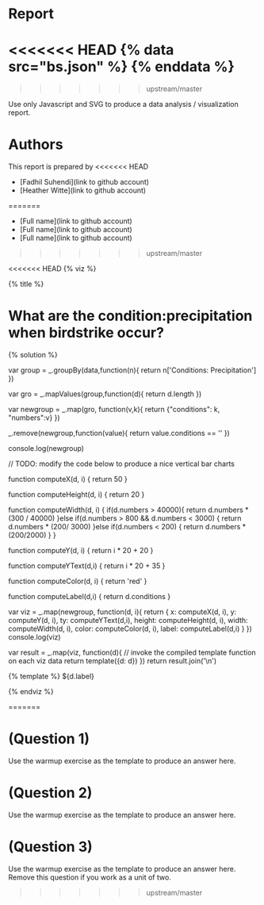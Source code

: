 # Report
<<<<<<< HEAD
{% data src="bs.json" %}
{% enddata %}
=======
>>>>>>> upstream/master

Use only Javascript and SVG to produce a data analysis / visualization report.

# Authors

This report is prepared by
<<<<<<< HEAD
* [Fadhil Suhendi](link to github account)
* [Heather Witte](link to github account)

=======
* [Full name](link to github account)
* [Full name](link to github account)
* [Full name](link to github account)
>>>>>>> upstream/master

<a name="top"/>
<div id="autonav"></div>

<<<<<<< HEAD
{% viz %}

{% title %}

# What are the condition:precipitation when birdstrike occur?

{% solution %}

var group = _.groupBy(data,function(n){
  return n['Conditions: Precipitation']
})

var gro = _.mapValues(group,function(d){
  return d.length
})

var newgroup = _.map(gro, function(v,k){
  return {"conditions": k, "numbers":v}
})

_.remove(newgroup,function(value){
  return value.conditions == ''
})

console.log(newgroup)

// TODO: modify the code below to produce a nice vertical bar charts

function computeX(d, i) {
    return 50
}

function computeHeight(d, i) {
    return 20
}

function computeWidth(d, i) {
    if(d.numbers > 40000){
      return d.numbers * (300 / 40000)
    }else if(d.numbers > 800 && d.numbers < 3000) {
      return d.numbers * (200/ 3000)
    }else if(d.numbers < 200) {
      return d.numbers * (200/2000)
  }
}

function computeY(d, i) {
    return i * 20 + 20
}

function computeYText(d,i) {
  return i * 20 + 35
}

function computeColor(d, i) {
    return 'red'
}

function computeLabel(d,i) {
    return d.conditions
}

var viz = _.map(newgroup, function(d, i){
            return {
                x: computeX(d, i),
                y: computeY(d, i),
                ty: computeYText(d,i),
                height: computeHeight(d, i),
                width: computeWidth(d, i),
                color: computeColor(d, i),
                label: computeLabel(d,i)
            }
         })
console.log(viz)

var result = _.map(viz, function(d){
         // invoke the compiled template function on each viz data
         return template({d: d})
     })
return result.join('\n')

{% template %}
    <rect x="120"
          y="${d.y}"
          height="20"
          width="${d.width}"
          style="fill:${d.color};
                 stroke-width:3;
                 stroke:rgb(0,0,0)" />
    <text transform="translate(0 ${d.ty})">${d.label}</text>

{% endviz %}




=======
# (Question 1)

Use the warmup exercise as the template to produce an answer here.

# (Question 2)

Use the warmup exercise as the template to produce an answer here.

# (Question 3)

Use the warmup exercise as the template to produce an answer here. Remove this
question if you work as a unit of two.
>>>>>>> upstream/master
